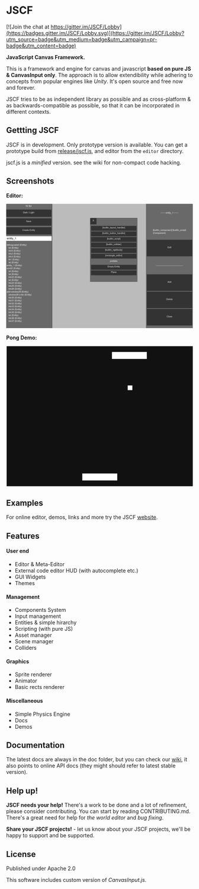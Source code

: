 # JSCF

[![Join the chat at https://gitter.im/JSCF/Lobby](https://badges.gitter.im/JSCF/Lobby.svg)](https://gitter.im/JSCF/Lobby?utm_source=badge&utm_medium=badge&utm_campaign=pr-badge&utm_content=badge)

**JavaScript Canvas Framework.**

This is a framework and engine for canvas and javascript **based on pure JS & CanvasInput only**.
The approach is to allow extendibility while adhering to concepts from popular
engines like *Unity*. It's open source and free now and forever.

JSCF tries to be as independent library as possible and as cross-platform & as backwards-compatible as possible, so that it can be incorporated in different contexts.

## Gettting JSCF
JSCF is in development. Only prototype version is available. You can get a prototype build from [release/jscf.js](release/jscf.js), and editor from the `editor` directory.

jscf.js is a *minified* version. see the wiki for non-compact code hacking.

## Screenshots
**Editor:**

![Debug panel screenshot](screenshots/debug-panel.png)

**Pong Demo:**

![Pong screenshot](screenshots/pong.png)

## Examples
For online editor, demos, links and more try the JSCF [website](https://g--o.github.io/web-JSCF/).

## Features
#### User end
- Editor & Meta-Editor
- External code editor HUD (with autocomplete etc.)
- GUI Widgets
- Themes

#### Management
- Components System
- Input management
- Entities & simple hirarchy
- Scripting (with pure JS)
- Asset manager
- Scene manager
- Colliders

#### Graphics
- Sprite renderer
- Animator
- Basic rects renderer

#### Miscellaneous
- Simple Physics Engine
- Docs
- Demos

## Documentation

The latest docs are always in the doc folder, but you can check our [wiki](https://github.com/g--o/JSCF/wiki), it also points to online API docs (they might should refer to latest stable version).

## Help up!

**JSCF needs your help!** There's a work to be done and a lot of refinement, please consider contributing. You can start by reading CONTRIBUTING.md. There's a great need for help for *the world editor* and *bug fixing*.

**Share your JSCF projects!** - let us know about your JSCF projects, we'll be happy to support and be supported.

## License
Published under Apache 2.0

This software includes custom version of *CanvasInput.js*.
